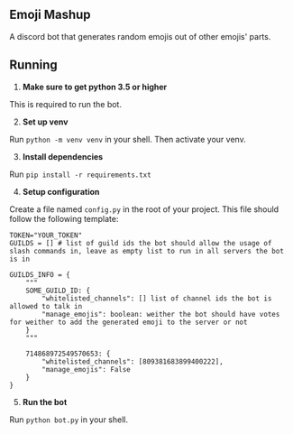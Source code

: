 ## Emoji Mashup

A discord bot that generates random emojis out of other emojis' parts.

## Running

1. **Make sure to get python 3.5 or higher**

This is required to run the bot.

2. **Set up venv**

Run `python -m venv venv` in your shell. Then activate your venv.

3. **Install dependencies**

Run `pip install -r requirements.txt`

4. **Setup configuration**

Create a file named `config.py` in the root of your project.
This file should follow the following template:
```env
TOKEN="YOUR_TOKEN"
GUILDS = [] # list of guild ids the bot should allow the usage of slash commands in, leave as empty list to run in all servers the bot is in

GUILDS_INFO = {
	"""
	SOME_GUILD_ID: {
		"whitelisted_channels": [] list of channel ids the bot is allowed to talk in
		"manage_emojis": boolean: weither the bot should have votes for weither to add the generated emoji to the server or not
	}
	"""

	714868972549570653: {
		"whitelisted_channels": [809381683899400222],
		"manage_emojis": False
	}
}
```

5. **Run the bot**

Run `python bot.py` in your shell.